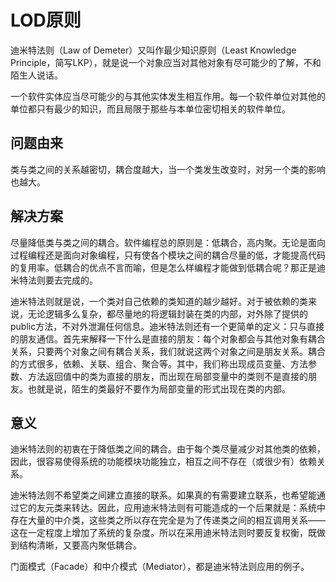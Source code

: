 # LOD原则

迪米特法则（Law of Demeter）又叫作最少知识原则（Least Knowledge Principle，简写LKP），就是说一个对象应当对其他对象有尽可能少的了解，不和陌生人说话。

一个软件实体应当尽可能少的与其他实体发生相互作用。每一个软件单位对其他的单位都只有最少的知识，而且局限于那些与本单位密切相关的软件单位。



## 问题由来

类与类之间的关系越密切，耦合度越大，当一个类发生改变时，对另一个类的影响也越大。



## 解决方案

尽量降低类与类之间的耦合。软件编程总的原则是：低耦合，高内聚。无论是面向过程编程还是面向对象编程，只有使各个模块之间的耦合尽量的低，才能提高代码的复用率。低耦合的优点不言而喻，但是怎么样编程才能做到低耦合呢？那正是迪米特法则要去完成的。

迪米特法则就是说，一个类对自己依赖的类知道的越少越好。对于被依赖的类来说，无论逻辑多么复杂，都尽量地的将逻辑封装在类的内部，对外除了提供的public方法，不对外泄漏任何信息。迪米特法则还有一个更简单的定义：只与直接的朋友通信。首先来解释一下什么是直接的朋友：每个对象都会与其他对象有耦合关系，只要两个对象之间有耦合关系，我们就说这两个对象之间是朋友关系。耦合的方式很多，依赖、关联、组合、聚合等。其中，我们称出现成员变量、方法参数、方法返回值中的类为直接的朋友，而出现在局部变量中的类则不是直接的朋友。也就是说，陌生的类最好不要作为局部变量的形式出现在类的内部。



## 意义

迪米特法则的初衷在于降低类之间的耦合。由于每个类尽量减少对其他类的依赖，因此，很容易使得系统的功能模块功能独立，相互之间不存在（或很少有）依赖关系。

迪米特法则不希望类之间建立直接的联系。如果真的有需要建立联系，也希望能通过它的友元类来转达。因此，应用迪米特法则有可能造成的一个后果就是：系统中存在大量的中介类，这些类之所以存在完全是为了传递类之间的相互调用关系——这在一定程度上增加了系统的复杂度。所以在采用迪米特法则时要反复权衡，既做到结构清晰，又要高内聚低耦合。

门面模式（Facade）和中介模式（Mediator），都是迪米特法则应用的例子。
